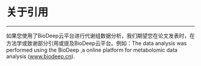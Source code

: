 <!-- 关于引用 -->

# **关于引用**

<hr/>

如果您使用了BioDeep云平台进行代谢组数据分析，我们期望您在论文发表时，在方法学或致谢部分引用或提及BioDeep云平台。例如：The data analysis was performed using the BioDeep ,a online platform for metabolomic data analysis (www.biodeep.cn).